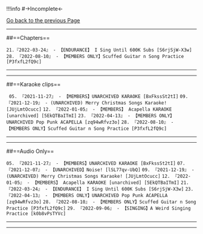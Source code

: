 !!!info 
	#->Incomplete<-

[Go back to the previous Page](https://rentry.org/Mumei-Karaoke)

***
##==Chapters==

` 21.『2022-03-24』 - 【ENDURANCE】 I Sing Until 600K Subs [S6rjSjW-X3w] `
`28. 『2022-08-10』 - 【MEMBERS ONLY】Scuffed Guitar n Song Practice [P3fxfL2fQ9c]`
***
***

##==Karaoke clips==

` 05. 『2021-11-27』 - 【MEMBERS】UNARCHIVED KARAOKE [BxFkssSt2tI]`
`09. 『2021-12-19』 - (UNARCHIVED) Merry Christmas Songs Karaoke! [JUjLmtOcucc]`
`12. 『2022-01-05』 - 【MEMBERS】 Acapella KARAOKE [unarchived] [5EkQTBaITmI]`
`23. 『2022-04-13』 - 【MEMBERS ONLY】UNARCHIVED Pop Punk ACAPELLA [zq94wRfvz3o]`
`28. 『2022-08-10』 - 【MEMBERS ONLY】Scuffed Guitar n Song Practice [P3fxfL2fQ9c]`
***
***

##==Audio Only==


`05. 『2021-11-27』 - 【MEMBERS】UNARCHIVED KARAOKE [BxFkssSt2tI]`
`07. 『2021-12-07』 - 【UNARCHIVED】Noise! [lSL77qv-UbQ]`
`09. 『2021-12-19』 - (UNARCHIVED) Merry Christmas Songs Karaoke! [JUjLmtOcucc]`
`12. 『2022-01-05』 - 【MEMBERS】 Acapella KARAOKE [unarchived] [5EkQTBaITmI]`
`21. 『2022-03-24』 - 【ENDURANCE】 I Sing Until 600K Subs [S6rjSjW-X3w]`
`23. 『2022-04-13』 - 【MEMBERS ONLY】UNARCHIVED Pop Punk ACAPELLA [zq94wRfvz3o]`
`28. 『2022-08-10』 - 【MEMBERS ONLY】Scuffed Guitar n Song Practice [P3fxfL2fQ9c]`
`29. 『2022-09-06』 - 【SINGING】A Weird Singing Practice [k0b8vPsTYVc]`
***
***

